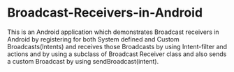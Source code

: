 # Broadcast-Receivers-in-Android
This is an Android application which demonstrates Broadcast receivers in Android by registering for both System defined
and Custom Broadcasts(Intents) and receives those Broadcasts by using Intent-filter and actions and by using a subclass of 
Broadcast Receiver class and also sends a custom Broadcast by using sendBroadcast(intent).
